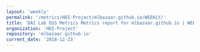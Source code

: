 ```yaml
---
layout: 'weekly'
permalink: '/metrics/HDI-Project/mlbazaar.github.io/WEEKLY/'
title: 'DAI Lab OSS Metrics Metrics report for mlbazaar.github.io | WEEKLY-REPORT-2018-12-23'
organization: 'HDI-Project'
repository: 'mlbazaar.github.io'
current_date: '2018-12-23'
---
```

